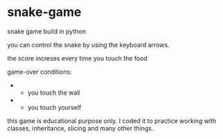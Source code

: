 # snake-game

snake game build in python 

you can control the snake by using the keyboard arrows.

the score increses every time you touch the food

game-over conditions:
  - - you touch the wall
  - - you touch yourself
   
this game is educational purpose only.
I coded it to practice working with classes, inheritance, slicing and many other things.
